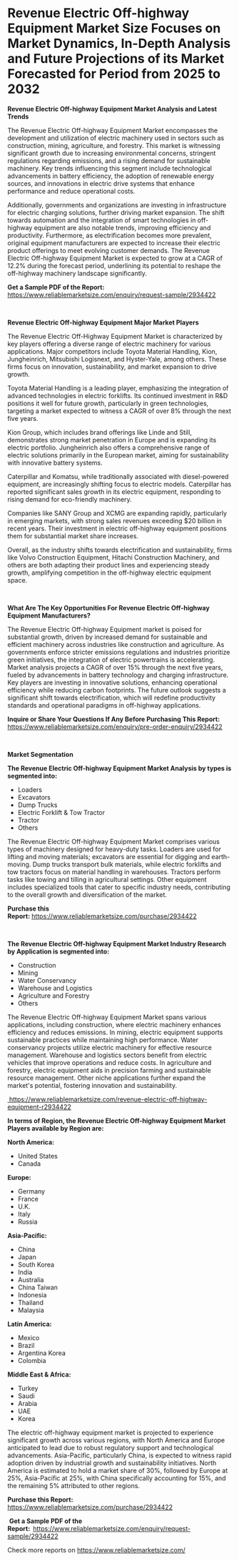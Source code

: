 <p><h1>Revenue Electric Off-highway Equipment Market Size Focuses on Market Dynamics, In-Depth Analysis and Future Projections of its Market Forecasted for Period from 2025 to 2032</h1></p><p><strong>Revenue Electric Off-highway Equipment Market Analysis and Latest Trends</strong></p>
<p><p>The Revenue Electric Off-highway Equipment Market encompasses the development and utilization of electric machinery used in sectors such as construction, mining, agriculture, and forestry. This market is witnessing significant growth due to increasing environmental concerns, stringent regulations regarding emissions, and a rising demand for sustainable machinery. Key trends influencing this segment include technological advancements in battery efficiency, the adoption of renewable energy sources, and innovations in electric drive systems that enhance performance and reduce operational costs. </p><p>Additionally, governments and organizations are investing in infrastructure for electric charging solutions, further driving market expansion. The shift towards automation and the integration of smart technologies in off-highway equipment are also notable trends, improving efficiency and productivity. Furthermore, as electrification becomes more prevalent, original equipment manufacturers are expected to increase their electric product offerings to meet evolving customer demands. The Revenue Electric Off-highway Equipment Market is expected to grow at a CAGR of 12.2% during the forecast period, underlining its potential to reshape the off-highway machinery landscape significantly.</p></p>
<p><strong>Get a Sample PDF of the Report:&nbsp;</strong> <a href="https://www.reliablemarketsize.com/enquiry/request-sample/2934422?utm_campaign=3076&utm_medium=2&utm_source=Github&utm_content=ia&utm_term=13032025&utm_id=revenue-electric-off-highway-equipment">https://www.reliablemarketsize.com/enquiry/request-sample/2934422</a></p>
<p>&nbsp;</p>
<p><strong>Revenue Electric Off-highway Equipment Major Market Players</strong></p>
<p><p>The Revenue Electric Off-Highway Equipment Market is characterized by key players offering a diverse range of electric machinery for various applications. Major competitors include Toyota Material Handling, Kion, Jungheinrich, Mitsubishi Logisnext, and Hyster-Yale, among others. These firms focus on innovation, sustainability, and market expansion to drive growth.</p><p>Toyota Material Handling is a leading player, emphasizing the integration of advanced technologies in electric forklifts. Its continued investment in R&D positions it well for future growth, particularly in green technologies, targeting a market expected to witness a CAGR of over 8% through the next five years. </p><p>Kion Group, which includes brand offerings like Linde and Still, demonstrates strong market penetration in Europe and is expanding its electric portfolio. Jungheinrich also offers a comprehensive range of electric solutions primarily in the European market, aiming for sustainability with innovative battery systems.</p><p>Caterpillar and Komatsu, while traditionally associated with diesel-powered equipment, are increasingly shifting focus to electric models. Caterpillar has reported significant sales growth in its electric equipment, responding to rising demand for eco-friendly machinery.</p><p>Companies like SANY Group and XCMG are expanding rapidly, particularly in emerging markets, with strong sales revenues exceeding $20 billion in recent years. Their investment in electric off-highway equipment positions them for substantial market share increases.</p><p>Overall, as the industry shifts towards electrification and sustainability, firms like Volvo Construction Equipment, Hitachi Construction Machinery, and others are both adapting their product lines and experiencing steady growth, amplifying competition in the off-highway electric equipment space.</p></p>
<p>&nbsp;</p>
<p><strong>What Are The Key Opportunities For Revenue Electric Off-highway Equipment Manufacturers?</strong></p>
<p><p>The Revenue Electric Off-highway Equipment market is poised for substantial growth, driven by increased demand for sustainable and efficient machinery across industries like construction and agriculture. As governments enforce stricter emissions regulations and industries prioritize green initiatives, the integration of electric powertrains is accelerating. Market analysis projects a CAGR of over 15% through the next five years, fueled by advancements in battery technology and charging infrastructure. Key players are investing in innovative solutions, enhancing operational efficiency while reducing carbon footprints. The future outlook suggests a significant shift towards electrification, which will redefine productivity standards and operational paradigms in off-highway applications.</p></p>
<p><strong>Inquire or Share Your Questions If Any Before Purchasing This Report:</strong> <a href="https://www.reliablemarketsize.com/enquiry/pre-order-enquiry/2934422?utm_campaign=3076&utm_medium=2&utm_source=Github&utm_content=ia&utm_term=13032025&utm_id=revenue-electric-off-highway-equipment">https://www.reliablemarketsize.com/enquiry/pre-order-enquiry/2934422</a></p>
<p>&nbsp;</p>
<p><strong>Market Segmentation</strong></p>
<p><strong>The Revenue Electric Off-highway Equipment Market Analysis by types is segmented into:</strong></p>
<p><ul><li>Loaders</li><li>Excavators</li><li>Dump Trucks</li><li>Electric Forklift & Tow Tractor</li><li>Tractor</li><li>Others</li></ul></p>
<p><p>The Revenue Electric Off-highway Equipment Market comprises various types of machinery designed for heavy-duty tasks. Loaders are used for lifting and moving materials; excavators are essential for digging and earth-moving. Dump trucks transport bulk materials, while electric forklifts and tow tractors focus on material handling in warehouses. Tractors perform tasks like towing and tilling in agricultural settings. Other equipment includes specialized tools that cater to specific industry needs, contributing to the overall growth and diversification of the market.</p></p>
<p><strong>Purchase this Report:&nbsp;</strong><a href="https://www.reliablemarketsize.com/purchase/2934422?utm_campaign=3076&utm_medium=2&utm_source=Github&utm_content=ia&utm_term=13032025&utm_id=revenue-electric-off-highway-equipment">https://www.reliablemarketsize.com/purchase/2934422</a></p>
<p>&nbsp;</p>
<p><strong>The Revenue Electric Off-highway Equipment Market Industry Research by Application is segmented into:</strong></p>
<p><ul><li>Construction</li><li>Mining</li><li>Water Conservancy</li><li>Warehouse and Logistics</li><li>Agriculture and Forestry</li><li>Others</li></ul></p>
<p><p>The Revenue Electric Off-highway Equipment Market spans various applications, including construction, where electric machinery enhances efficiency and reduces emissions. In mining, electric equipment supports sustainable practices while maintaining high performance. Water conservancy projects utilize electric machinery for effective resource management. Warehouse and logistics sectors benefit from electric vehicles that improve operations and reduce costs. In agriculture and forestry, electric equipment aids in precision farming and sustainable resource management. Other niche applications further expand the market's potential, fostering innovation and sustainability.</p></p>
<p><a href="https://www.reliablemarketsize.com/revenue-electric-off-highway-equipment-r2934422?utm_campaign=3076&utm_medium=2&utm_source=Github&utm_content=ia&utm_term=13032025&utm_id=revenue-electric-off-highway-equipment">&nbsp;https://www.reliablemarketsize.com/revenue-electric-off-highway-equipment-r2934422</a></p>
<p><strong>In terms of Region, the Revenue Electric Off-highway Equipment Market Players available by Region are:</strong></p>
<p>
    <p> <strong> North America: </strong>
        <ul>
            <li>United States</li>
            <li>Canada</li>
        </ul>
        </p> 
    <p> <strong> Europe: </strong>
        <ul>
            <li>Germany</li>
            <li>France</li>
            <li>U.K.</li>
            <li>Italy</li>
            <li>Russia</li>
        </ul>
        </p> 
    <p> <strong> Asia-Pacific: </strong>
        <ul>
            <li>China</li>
            <li>Japan</li>
            <li>South Korea</li>
            <li>India</li>
            <li>Australia</li>
            <li>China Taiwan</li>
            <li>Indonesia</li>
            <li>Thailand</li>
            <li>Malaysia</li>
        </ul>
        </p> 
    <p> <strong> Latin America: </strong>
        <ul>
            <li>Mexico</li>
            <li>Brazil</li>
            <li>Argentina Korea</li>
            <li>Colombia</li>
        </ul>
        </p> 
    <p> <strong> Middle East & Africa: </strong>
        <ul>
            <li>Turkey</li>
            <li>Saudi</li>
            <li>Arabia</li>
            <li>UAE</li>
            <li>Korea</li>
        </ul>
    </p>
    </p>
<p><p>The electric off-highway equipment market is projected to experience significant growth across various regions, with North America and Europe anticipated to lead due to robust regulatory support and technological advancements. Asia-Pacific, particularly China, is expected to witness rapid adoption driven by industrial growth and sustainability initiatives. North America is estimated to hold a market share of 30%, followed by Europe at 25%, Asia-Pacific at 25%, with China specifically accounting for 15%, and the remaining 5% attributed to other regions.</p></p>
<p><strong>Purchase this Report: </strong><a href="https://www.reliablemarketsize.com/purchase/2934422?utm_campaign=3076&utm_medium=2&utm_source=Github&utm_content=ia&utm_term=13032025&utm_id=revenue-electric-off-highway-equipment">https://www.reliablemarketsize.com/purchase/2934422</a></p>
<p>&nbsp;<strong>Get a Sample PDF of the Report:&nbsp;&nbsp;</strong><a href="https://www.reliablemarketsize.com/enquiry/request-sample/2934422?utm_campaign=3076&utm_medium=2&utm_source=Github&utm_content=ia&utm_term=13032025&utm_id=revenue-electric-off-highway-equipment">https://www.reliablemarketsize.com/enquiry/request-sample/2934422</a></p>
<p><strong></strong></p>
<p>Check more reports on <a href="https://www.reliablemarketsize.com/?utm_campaign=3076&utm_medium=2&utm_source=Github&utm_content=ia&utm_term=13032025&utm_id=revenue-electric-off-highway-equipment">https://www.reliablemarketsize.com/</a></p>